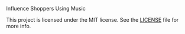 Influence Shoppers Using Music

This project is licensed under the MIT license. See the [LICENSE](LICENSE.txt) file for more info.


